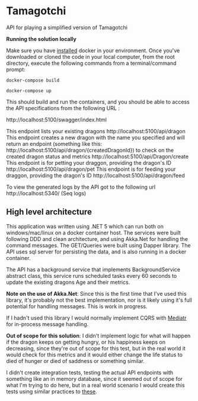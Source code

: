 # Tamagotchi
API for playing a simplified version of Tamagotchi

**Running the solution locally**

Make sure you have [installed](https://docs.docker.com/docker-for-windows/install/) docker in your environment. Once you've downloaded or cloned the code in your local computer, from the root directory, execute the following commands from a terminal/command prompt:

`docker-compose build`

`docker-compose up`

This should build and run the containers, and you should be able to access the API specifications from the following URL :

http://localhost:5100/swagger/index.html

This endpoint lists your existing dragons
http://localhost:5100/api/dragon
This endpoint creates a new dragon with the name you specified and will return an endpoint (something like this: http://localhost:5100/api/dragon/{createdDragonId}) to check on the created dragon status and metrics
http://localhost:5100/api/Dragon/create
This endpoint is for petting your draggon, providing the dragon's ID
http://localhost:5100/api/dragon/pet
This endpoint is for feeding your draggon, providing the dragon's ID
http://localhost:5100/api/dragon/feed

To view the generated logs by the API got to the following url
http://localhost:5340/ (Seq logs)

## High level architecture 

This application was written using .NET 5 which can run both on windows/mac/linux on a docker container host. The services were built following DDD and clean architecture, and using Akka.Net for handling the command messages. The GET/Queries were built using Dapper library. The API uses sql server for persisting the data, and is also running in a docker container.

The API has a background service that implements BackgroundService abstract class, this service runs scheduled tasks every 60 seconds to update the existing dragons Age and their metrics.

**Note on the use of Akka.Net**:
Since this is the first time that I've used this library, it's probably not the best implementation, nor is it likely using it's full potential for handling messages. This is work in progress.

If I hadn't used this library I would normally implement CQRS with [Mediatr](https://github.com/jbogard/MediatR) for in-process message handling.

**Out of scope for this solution**:
I didn't implement logic for what will happen if the dragon keeps on getting hungry, or his happiness keeps on decreasing, since they're out of scope for this test, but in the real world it would check for this metrics and it would either change the life status to died of hunger or died of saddness or something similar.

I didn't create integration tests, testing the actual API endpoints with something like an in memory database, since it seemed out of scope for what I'm trying to do here, but in a real world scenario I would create this tests using similar practices to [these](https://docs.microsoft.com/en-us/aspnet/core/test/integration-tests?view=aspnetcore-5.0).
